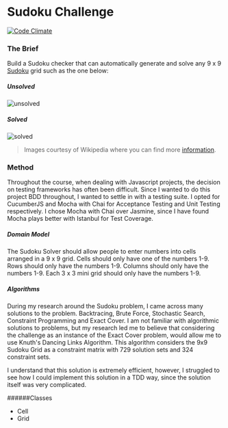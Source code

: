 # Sudoku Challenge

[![Code
Climate](https://codeclimate.com/github/nickbdyer/Sudoku-Challenge/badges/gpa.svg)](https://codeclimate.com/github/nickbdyer/Sudoku-Challenge)

### The Brief

Build a Sudoku checker that can automatically generate and solve any 9 x 9 [Sudoku](http://en.wikipedia.org/wiki/Sudoku) grid such as the one below:

##### Unsolved

![unsolved](/public/img/sudoku_unsolved.png)

##### Solved

![solved](/public/img/sudoku_solved.png)

> Images courtesy of Wikipedia where you can find more [information](http://en.wikipedia.org/wiki/Sudoku).


### Method

Throughout the course, when dealing with Javascript projects, the decision on
testing frameworks has often been difficult. Since I wanted to do this project
BDD throughout, I wanted to settle in with a testing suite. I opted for
CucumberJS and Mocha with Chai for Acceptance Testing and Unit Testing
respectively. I chose Mocha with Chai over Jasmine, since I have found Mocha
plays better with Istanbul for Test Coverage.

##### Domain Model

The Sudoku Solver should allow people to enter numbers into cells arranged in
a 9 x 9 grid. Cells should only have one of the numbers 1-9. Rows should only have
the numbers 1-9. Columns should only have the numbers 1-9. Each 3 x 3 mini grid 
should only have the numbers 1-9.

##### Algorithms

During my research around the Sudoku problem, I came across many solutions to
the problem. Backtracing, Brute Force, Stochastic Search, Constraint
Programming and Exact Cover. I am not familiar with algorithmic solutions to
problems, but my research led me to believe that considering the challenge as
an instance of the Exact Cover problem, would allow me to use Knuth's Dancing
Links Algorithm. This algorithm considers the 9x9 Sudoku Grid as a constraint
matrix with 729 solution sets and 324 constraint sets.

I understand that this solution is extremely efficient, however, I struggled to
see how I could implement this solution in a TDD way, since the solution itself
was very complicated. 


######Classes

- Cell
- Grid
